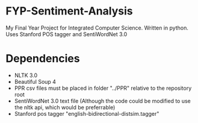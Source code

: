 # FYP-Sentiment-Analysis
My Final Year Project for Integrated Computer Science. 
Written in python. 
Uses Stanford POS tagger and SentiWordNet 3.0

# Dependencies
* NLTK 3.0
* Beautiful Soup 4
* PPR csv files must be placed in folder "../PPR" relative to the repository root
* SentiWordNet 3.0 text file (Although the code could be modified to use the nltk api, which would be preferrable)
* Stanford pos tagger "english-bidirectional-distsim.tagger"

